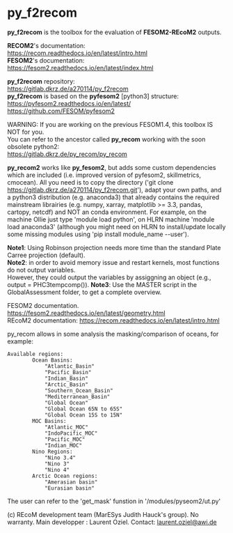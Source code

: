 # py_f2recom

**py_f2recom** is the toolbox for the evaluation of **FESOM2-REcoM2** outputs.

**RECOM2**'s documentation:  
https://recom.readthedocs.io/en/latest/intro.html  
**FESOM2**'s documentation:  
https://fesom2.readthedocs.io/en/latest/index.html  


**py_f2recom** repository:  
https://gitlab.dkrz.de/a270114/py_f2recom  
**py_f2recom** is based on the **pyfesom2** [python3] structure:  
https://pyfesom2.readthedocs.io/en/latest/  
https://github.com/FESOM/pyfesom2

WARNING: If you are working on the previous FESOM1.4, this toolbox IS NOT for you.  
You can refer to the ancestor called **py_recom** working with the soon obsolete python2:  
https://gitlab.dkrz.de/py_recom/py_recom

**py_recom2** works like **py_fesom2**, but adds some custom dependencies which are included (i.e. improved version of pyfesom2, skillmetrics, cmocean). All you need is to copy the directory ('git clone https://gitlab.dkrz.de/a270114/py_f2recom.git'), adapt your own paths, and a python3 distribution (e.g. anaconda3) that already contains the required mainstream librairies (e.g. numpy, xarray, matplotlib >= 3.3, pandas, cartopy, netcdf) and NOT an conda environment. For example, on the machine Ollie just type 'module load python', on HLRN machine  'module load anaconda3' (although you might need on HLRN to install/update locally some missing modules using 'pip install module_name --user').
 
**Note1**: Using Robinson projection needs more time than the standard Plate Carree projection (default).  
**Note2**: in order to avoid memory issue and restart kernels, most functions do not output variables.  
However, they could output the variables by assiggning an object (e.g., output = PHC3tempcomp()). 
**Note3**: Use the MASTER script in the GlobalAssessment folder, to get a complete overview.

FESOM2 documentation. https://fesom2.readthedocs.io/en/latest/geometry.html  
REcoM2 documentation: https://recom.readthedocs.io/en/latest/intro.html

py_recom allows in some analysis the masking/comparison of oceans, for example:

    Available regions:
            Ocean Basins:
                "Atlantic_Basin"
                "Pacific_Basin"
                "Indian_Basin"
                "Arctic_Basin"
                "Southern_Ocean_Basin"
                "Mediterranean_Basin"
                "Global Ocean"
                "Global Ocean 65N to 65S"
                "Global Ocean 15S to 15N"
            MOC Basins:
                "Atlantic_MOC"
                "IndoPacific_MOC"
                "Pacific_MOC"
                "Indian_MOC"
            Nino Regions:
                "Nino 3.4"
                "Nino 3"
                "Nino 4"
            Arctic Ocean regions:
                "Amerasian basin"
                "Eurasian basin"

The user can refer to the 'get_mask' funstion in '/modules/pyseom2/ut.py'

(c) REcoM development team (MarESys Judith Hauck's group). No warranty. 
Main developper : Laurent Oziel.
Contact: laurent.oziel@awi.de

